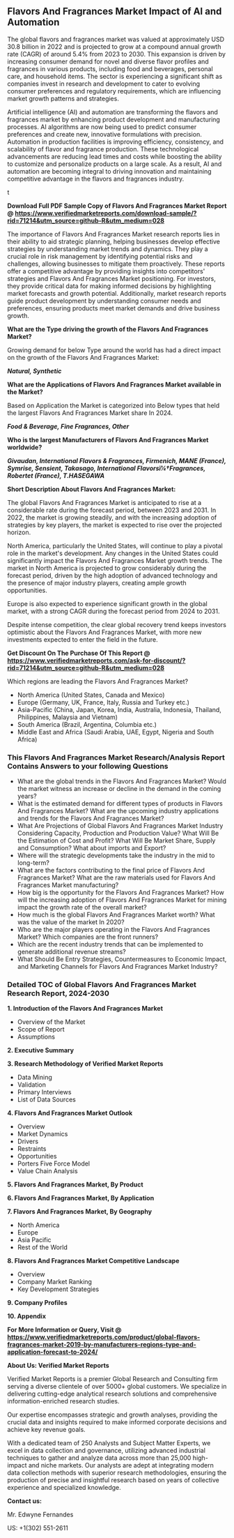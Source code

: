 <h2>Flavors And Fragrances Market Impact of AI and Automation</h2><p>The global flavors and fragrances market was valued at approximately USD 30.8 billion in 2022 and is projected to grow at a compound annual growth rate (CAGR) of around 5.4% from 2023 to 2030. This expansion is driven by increasing consumer demand for novel and diverse flavor profiles and fragrances in various products, including food and beverages, personal care, and household items. The sector is experiencing a significant shift as companies invest in research and development to cater to evolving consumer preferences and regulatory requirements, which are influencing market growth patterns and strategies.</p><p>Artificial intelligence (AI) and automation are transforming the flavors and fragrances market by enhancing product development and manufacturing processes. AI algorithms are now being used to predict consumer preferences and create new, innovative formulations with precision. Automation in production facilities is improving efficiency, consistency, and scalability of flavor and fragrance production. These technological advancements are reducing lead times and costs while boosting the ability to customize and personalize products on a large scale. As a result, AI and automation are becoming integral to driving innovation and maintaining competitive advantage in the flavors and fragrances industry.</p>t</p><p id="" class=""><strong>Download Full PDF Sample Copy of Flavors And Fragrances Market Report @ <a href="https://www.verifiedmarketreports.com/download-sample/?rid=71214&utm_source=github-R&utm_medium=028" target="_blank">https://www.verifiedmarketreports.com/download-sample/?rid=71214&utm_source=github-R&utm_medium=028</a></strong></p><p>The importance of&nbsp;Flavors And Fragrances Market research reports lies in their ability to aid strategic planning, helping businesses develop effective strategies by understanding market trends and dynamics. They play a crucial role in risk management by identifying potential risks and challenges, allowing businesses to mitigate them proactively. These reports offer a competitive advantage by providing insights into competitors' strategies and Flavors And Fragrances Market positioning. For investors, they provide critical data for making informed decisions by highlighting market forecasts and growth potential. Additionally, market research reports guide product development by understanding consumer needs and preferences, ensuring products meet market demands and drive business growth.</p><p><strong>What are the&nbsp;Type driving the growth of the Flavors And Fragrances Market?</strong></p><p id="" class="">Growing demand for below Type around the world has had a direct impact on the growth of the Flavors And Fragrances Market:</p><em><strong>Natural, Synthetic</strong></em></p><strong>What are the&nbsp;Applications&nbsp;of Flavors And Fragrances Market available in the Market?</strong></p><p id="" class="">Based on Application the Market is categorized into Below types that held the largest Flavors And Fragrances Market share In 2024.</p><em><strong>Food & Beverage, Fine Fragrances, Other</strong></em></p><strong>Who is the largest Manufacturers of Flavors And Fragrances Market worldwide?</strong></p><p><em><strong>Givaudan, International Flavors & Fragrances, Firmenich, MANE (France), Symrise, Sensient, Takasago, International Flavorsï¼†Fragrances, Robertet (France), T.HASEGAWA</strong></em></p><p id="" class=""><strong>Short Description About Flavors And Fragrances Market:</strong></p><p>The global Flavors And Fragrances Market is anticipated to rise at a considerable rate during the forecast period, between 2023 and 2031. In 2022, the market is growing steadily, and with the increasing adoption of strategies by key players, the market is expected to rise over the projected horizon.</p><p>North America, particularly the United States, will continue to play a pivotal role in the market's development. Any changes in the United States could significantly impact the Flavors And Fragrances Market growth trends. The market in North America is projected to grow considerably during the forecast period, driven by the high adoption of advanced technology and the presence of major industry players, creating ample growth opportunities.</p><p>Europe is also expected to experience significant growth in the global market, with a strong CAGR during the forecast period from 2024 to 2031.</p><p>Despite intense competition, the clear global recovery trend keeps investors optimistic about the Flavors And Fragrances Market, with more new investments expected to enter the field in the future.</p><p id="" class=""><strong>Get Discount On The Purchase Of This Report @ <a href="https://www.verifiedmarketreports.com/ask-for-discount/?rid=71214&utm_source=github-R&utm_medium=028" target="_blank">https://www.verifiedmarketreports.com/ask-for-discount/?rid=71214&utm_source=github-R&utm_medium=028</a></strong></p>Which regions are leading the Flavors And Fragrances Market?</p><ul><li>North America (United States, Canada and Mexico)</li><li>Europe (Germany, UK, France, Italy, Russia and Turkey etc.)</li><li>Asia-Pacific (China, Japan, Korea, India, Australia, Indonesia, Thailand, Philippines, Malaysia and Vietnam)</li><li>South America (Brazil, Argentina, Columbia etc.)</li><li>Middle East and Africa (Saudi Arabia, UAE, Egypt, Nigeria and South Africa)</li></ul><h3 id="" class="">This Flavors And Fragrances Market Research/Analysis Report Contains Answers to your following Questions</h3><ul><li>What are the global trends in the Flavors And Fragrances Market? Would the market witness an increase or decline in the demand in the coming years?</li><li>What is the estimated demand for different types of products in Flavors And Fragrances Market? What are the upcoming industry applications and trends for the Flavors And Fragrances Market?</li><li>What Are Projections of Global Flavors And Fragrances Market Industry Considering Capacity, Production and Production Value? What Will Be the Estimation of Cost and Profit? What Will Be Market Share, Supply and Consumption? What about imports and Export?</li><li>Where will the strategic developments take the industry in the mid to long-term?</li><li>What are the factors contributing to the final price of Flavors And Fragrances Market? What are the raw materials used for Flavors And Fragrances Market manufacturing?</li><li>How big is the opportunity for the Flavors And Fragrances Market? How will the increasing adoption of Flavors And Fragrances Market for mining impact the growth rate of the overall market?</li><li>How much is the global Flavors And Fragrances Market worth? What was the value of the market In 2020?</li><li>Who are the major players operating in the Flavors And Fragrances Market? Which companies are the front runners?</li><li>Which are the recent industry trends that can be implemented to generate additional revenue streams?</li><li>What Should Be Entry Strategies, Countermeasures to Economic Impact, and Marketing Channels for Flavors And Fragrances Market Industry?</li></ul><h3 id="" class="">Detailed TOC of Global Flavors And Fragrances Market Research Report, 2024-2030</h3><p id="" class=""><strong>1. Introduction of the Flavors And Fragrances Market</strong></p><ul><li>Overview of the Market</li><li>Scope of Report</li><li>Assumptions</li></ul><p id="" class=""><strong>2. Executive Summary</strong></p><p id="" class=""><strong>3. Research Methodology of Verified Market Reports</strong></p><ul><li>Data Mining</li><li>Validation</li><li>Primary Interviews</li><li>List of Data Sources</li></ul><p id="" class=""><strong>4. Flavors And Fragrances Market Outlook</strong></p><ul><li>Overview</li><li>Market Dynamics</li><li>Drivers</li><li>Restraints</li><li>Opportunities</li><li>Porters Five Force Model</li><li>Value Chain Analysis</li></ul><p id="" class=""><strong>5. Flavors And Fragrances Market, By Product</strong></p><p id="" class=""><strong>6. Flavors And Fragrances Market, By Application</strong></p><p id="" class=""><strong>7. Flavors And Fragrances Market, By Geography</strong></p><ul><li>North America</li><li>Europe</li><li>Asia Pacific</li><li>Rest of the World</li></ul><p id="" class=""><strong>8. Flavors And Fragrances Market Competitive Landscape</strong></p><ul><li>Overview</li><li>Company Market Ranking</li><li>Key Development Strategies</li></ul><p id="" class=""><strong>9. Company Profiles</strong></p><p id="" class=""><strong>10. Appendix</strong></p><p id="" class=""><strong>For More Information or Query, Visit @ <a href="https://www.verifiedmarketreports.com/product/global-flavors-fragrances-market-2019-by-manufacturers-regions-type-and-application-forecast-to-2024/" target="_blank">https://www.verifiedmarketreports.com/product/global-flavors-fragrances-market-2019-by-manufacturers-regions-type-and-application-forecast-to-2024/</a></strong></p><p id="" class=""><strong>About Us: Verified Market Reports</strong></p><p id="" class="">Verified Market Reports is a premier Global Research and Consulting firm serving a diverse clientele of over 5000+ global customers. We specialize in delivering cutting-edge analytical research solutions and comprehensive information-enriched research studies.</p><p id="" class="">Our expertise encompasses strategic and growth analyses, providing the crucial data and insights required to make informed corporate decisions and achieve key revenue goals.</p><p id="" class="">With a dedicated team of 250 Analysts and Subject Matter Experts, we excel in data collection and governance, utilizing advanced industrial techniques to gather and analyze data across more than 25,000 high-impact and niche markets. Our analysts are adept at integrating modern data collection methods with superior research methodologies, ensuring the production of precise and insightful research based on years of collective experience and specialized knowledge.</p><p id="" class=""><strong>Contact us:</strong></p><p id="" class="">Mr. Edwyne Fernandes</p><p id="" class="">US: +1(302) 551-2611</p>